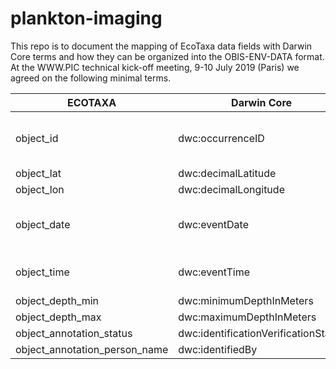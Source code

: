 # plankton-imaging

This repo is to document the mapping of EcoTaxa data fields with Darwin Core terms and how they can be organized into the OBIS-ENV-DATA format. At the WWW.PIC technical kick-off meeting, 9-10 July 2019 (Paris) we agreed on the following minimal terms.

ECOTAXA | Darwin Core | Comments
--- | --- | :---
object_id  | dwc:occurrenceID | this can be dwc:eventID if eventCore is used
object_lat | dwc:decimalLatitude  |
object_lon | dwc:decimalLongitude |
object_date | dwc:eventDate | ISO8601 format: yyyy-mm-dd
object_time | dwc:eventTime | ISO8601 format: hh:mm:ss
object_depth_min  | dwc:minimumDepthInMeters  |	
object_depth_max  | dwc:maximumDepthInMeters	|
object_annotation_status  | dwc:identificationVerificationStatus	|
object_annotation_person_name | dwc:identifiedBy  |
